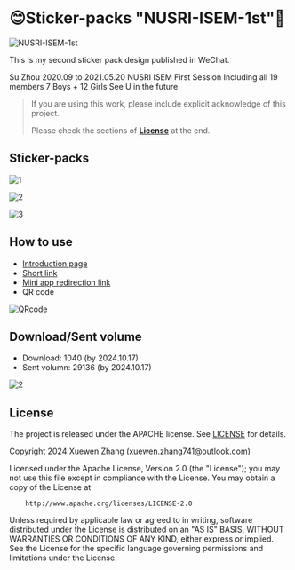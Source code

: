 # 😊Sticker-packs "NUSRI-ISEM-1st"🥳

![NUSRI-ISEM-1st](https://github.com/user-attachments/assets/4cbb1ff4-a9c2-4f46-8b20-77d90c9fbce4)

This is my second sticker pack design published in WeChat.

Su Zhou 2020.09 to 2021.05.20 NUSRI ISEM First Session  Including all 19 members 7 Boys + 12 Girls See U in the future. 

> If you are using this work, please include explicit acknowledge of this project.
>
> Please check the sections of [**License**](#license) at the end.


## Sticker-packs


![1](https://github.com/user-attachments/assets/883c319f-5891-4987-b04d-99dd86001887)

![2](https://github.com/user-attachments/assets/50e5c854-e366-47a5-aeb1-0e6b261427e2)

![3](https://github.com/user-attachments/assets/e4fde30d-e160-4a21-93e0-80ce9722dd6a)

## How to use

- [Introduction page](https://sticker.weixin.qq.com/cgi-bin/mmemoticon-bin/emoticonview?oper=single&t=shop/detail&productid=aL2PCfwK/89qO7sF6/+I+UDhfwEjhec2ZNvdnLLJRd/M/t59iIXlCWBo3kvv3EwYyyljDJIUuEuZHbTGan0wjrk3y4uUBEB+trV9eK11eyyw=)
- [Short link](https://w.url.cn/s/Ayso8nt#wechat_redirect)
- [Mini app redirection link](http://weixin.qq.com/jumpemoticonstore?token=AAshJxQFAAABAAAAAACe1VbMDtIQtWiH370QZxAAAABQfF0uS5S5suWyaDJKBpGHlkB8pIcImkigqgTz%2BRatVtTJwe9ak8Rt9%2BIjeRwnWDSvNxqKjADSA2tdInVV6f1Aa1NTcQ4%2Fc8%2BW%2FbkyA%2BLnZjyHaiIoj%2ByvPrIb77hgZmHoo66ik%2FfK2pEyxU%2BNGDJwF3wXrhDlt5pn)
- QR code
  
![QRcode](https://github.com/user-attachments/assets/755f06ed-4233-488a-968e-ca694bf14f2f)


## Download/Sent volume

- Download: 1040 (by 2024.10.17)
- Sent volumn: 29136 (by 2024.10.17)
  
![2](https://github.com/user-attachments/assets/fa04b88c-b4b4-42a3-9413-259e7dcaf698)

## License

The project is released under the APACHE license. See [LICENSE](https://github.com/QiYuan-Zhang/QYtool/blob/main/LICENSE) for details.

Copyright 2024 Xuewen Zhang (xuewen.zhang741@outlook.com)

Licensed under the Apache License, Version 2.0 (the "License"); you may not use this file except in compliance with the License. You may obtain a copy of the License at
```
    http://www.apache.org/licenses/LICENSE-2.0
```
Unless required by applicable law or agreed to in writing, software distributed under the License is distributed on an "AS IS" BASIS, WITHOUT WARRANTIES OR CONDITIONS OF ANY KIND, either express or implied. See the License for the specific language governing permissions and limitations under the License.
